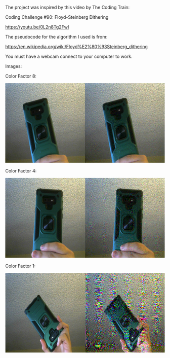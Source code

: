 The project was inspired by this video by The Coding Train:

Coding Challenge #90: Floyd-Steinberg Dithering

https://youtu.be/0L2n8Tg2FwI

The pseudocode for the algorithm I used is from:

https://en.wikipedia.org/wiki/Floyd%E2%80%93Steinberg_dithering


You must have a webcam connect to your computer to work.



Images:

Color Factor 8:

<img src="Images/img1.PNG">

Color Factor 4:

<img src="Images/img2.PNG">

Color Factor 1:

<img src="Images/img3.PNG">
